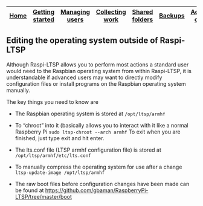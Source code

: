 [Home](../README.md)    | [Getting started](../installation/getting-started.md)     | [Managing users](../manage-users/README.md) | [Collecting work](../collect-work.md) | [Shared folders](../shared-folders/README.md) | [Backups](../backups/README.md) | [Advanced options](../advanced/README.md) 
| :-----------: |:-------------:| :-----:| :-----:| :-----:| :-----:| :-----:| 


Editing the operating system outside of Raspi-LTSP
--------------------------------------------------

Although Raspi-LTSP allows you to perform most actions a standard user
would need to the Raspbian operating system from within Raspi-LTSP, it
is understandable if advanced users may want to directly modify
configuration files or install programs on the Raspbian operating system
manually.

The key things you need to know are

-   The Raspbian operating system is stored at
    ```/opt/ltsp/armhf```

-   To “chroot” into it (basically allows you to interact with it like a
    normal Raspberry Pi
    ```sudo ltsp-chroot --arch armhf```
    To exit when you are finished, just type exit and hit enter.

-   The lts.conf file (LTSP armhf configuration file) is stored at ```/opt/ltsp/armhf/etc/lts.conf```

-   To manually compress the operating system for use after a change
    ```ltsp-update-image /opt/ltsp/armhf```

-   The raw boot files before configuration changes have been made can
    be found at
    <https://github.com/gbaman/RaspberryPi-LTSP/tree/master/boot>
